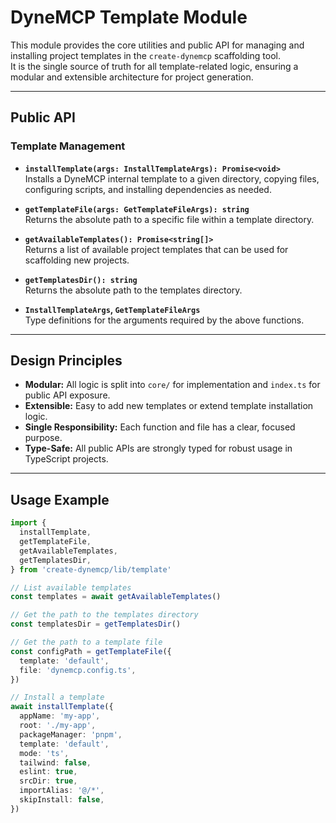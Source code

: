 # DyneMCP Template Module

This module provides the core utilities and public API for managing and installing project templates in the `create-dynemcp` scaffolding tool.  
It is the single source of truth for all template-related logic, ensuring a modular and extensible architecture for project generation.

---

## **Public API**

### Template Management

- **`installTemplate(args: InstallTemplateArgs): Promise<void>`**  
  Installs a DyneMCP internal template to a given directory, copying files, configuring scripts, and installing dependencies as needed.

- **`getTemplateFile(args: GetTemplateFileArgs): string`**  
  Returns the absolute path to a specific file within a template directory.

- **`getAvailableTemplates(): Promise<string[]>`**  
  Returns a list of available project templates that can be used for scaffolding new projects.

- **`getTemplatesDir(): string`**  
  Returns the absolute path to the templates directory.

- **`InstallTemplateArgs`, `GetTemplateFileArgs`**  
  Type definitions for the arguments required by the above functions.

---

## **Design Principles**

- **Modular:** All logic is split into `core/` for implementation and `index.ts` for public API exposure.
- **Extensible:** Easy to add new templates or extend template installation logic.
- **Single Responsibility:** Each function and file has a clear, focused purpose.
- **Type-Safe:** All public APIs are strongly typed for robust usage in TypeScript projects.

---

## **Usage Example**

```ts
import {
  installTemplate,
  getTemplateFile,
  getAvailableTemplates,
  getTemplatesDir,
} from 'create-dynemcp/lib/template'

// List available templates
const templates = await getAvailableTemplates()

// Get the path to the templates directory
const templatesDir = getTemplatesDir()

// Get the path to a template file
const configPath = getTemplateFile({
  template: 'default',
  file: 'dynemcp.config.ts',
})

// Install a template
await installTemplate({
  appName: 'my-app',
  root: './my-app',
  packageManager: 'pnpm',
  template: 'default',
  mode: 'ts',
  tailwind: false,
  eslint: true,
  srcDir: true,
  importAlias: '@/*',
  skipInstall: false,
})
```
